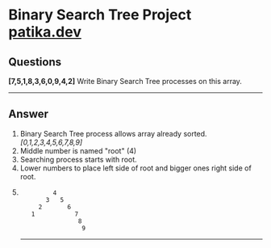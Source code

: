 # Binary Search Tree Project [patika.dev](https://app.patika.dev/courses/veri-yapilari-ve-algoritmalar/binary-search-tree-proje)

## Questions

**[7,5,1,8,3,6,0,9,4,2]** Write Binary Search Tree processes on this array. 
____

## Answer

1. Binary Search Tree process allows array already sorted. *[0,1,2,3,4,5,6,7,8,9]*
2. Middle number is named "root" (4)
3. Searching process starts with root.
4. Lower numbers to place left side of root and bigger ones right side of root.
5.              4
              3   5
            2       6
          1           7
                       8 
                        9
    _____
         
